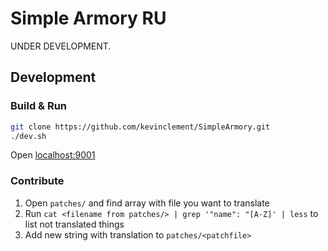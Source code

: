 # Simple Armory RU

UNDER DEVELOPMENT.

## Development

### Build & Run

```bash
git clone https://github.com/kevinclement/SimpleArmory.git
./dev.sh
```

Open [localhost:9001](http://localhost:9001)

### Contribute

1. Open `patches/` and find array with file you want to translate
2. Run `cat <filename from patches/> | grep '"name": "[A-Z]' | less` to list not translated things
3. Add new string with translation to `patches/<patchfile>`
